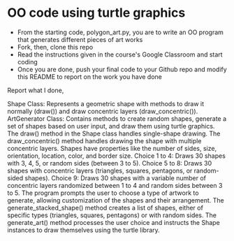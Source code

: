 # OO code using turtle graphics
- From the starting code, polygon_art.py, you are to write an OO program that generates different pieces of art works
- Fork, then, clone this repo
- Read the instructions given in the course's Google Classroom and start coding
- Once you are done, push your final code to your Github repo and modify this README to report on the work you have done

Report what I done,

Shape Class: Represents a geometric shape with methods to draw it normally (draw()) and draw concentric layers (draw_concentric()).
ArtGenerator Class: Contains methods to create random shapes, generate a set of shapes based on user input, and draw them using turtle graphics.
The draw() method in the Shape class handles single-shape drawing.
The draw_concentric() method handles drawing the shape with multiple concentric layers.
Shapes have properties like the number of sides, size, orientation, location, color, and border size.
Choice 1 to 4: Draws 30 shapes with 3, 4, 5, or random sides (between 3 to 5).
Choice 5 to 8: Draws 30 shapes with concentric layers (triangles, squares, pentagons, or random-sided shapes).
Choice 9: Draws 30 shapes with a variable number of concentric layers randomized between 1 to 4 and random sides between 3 to 5.
The program prompts the user to choose a type of artwork to generate, allowing customization of the shapes and their arrangement.
The generate_stacked_shape() method creates a list of shapes, either of specific types (triangles, squares, pentagons) or with random sides.
The generate_art() method processes the user choice and instructs the Shape instances to draw themselves using the turtle library.
